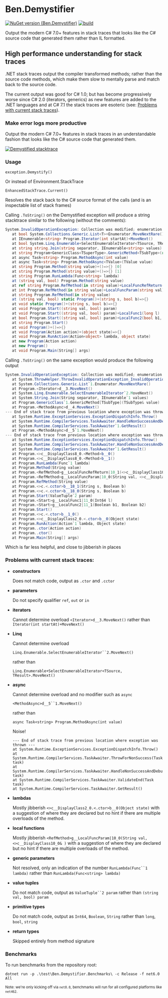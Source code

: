 # Ben.Demystifier
[![NuGet version (Ben.Demystifier)](https://img.shields.io/nuget/v/Ben.Demystifier.svg?style=flat-square)](https://www.nuget.org/packages/Ben.Demystifier/)
[![build](https://github.com/benaadams/Ben.Demystifier/workflows/Demystifier%20PR%20Build/badge.svg)](https://github.com/benaadams/Ben.Demystifier/actions)

Output the modern C# 7.0+ features in stack traces that looks like the C# source code that generated them rather than IL formatted.

## High performance understanding for stack traces 

.NET stack traces output the compiler transformed methods; rather than the source code methods, which make them slow to mentally parse and match back to the source code.

The current output was good for C# 1.0; but has become progressively worse since C# 2.0 (iterators, generics) as new features are added to the .NET languages and at C# 7.1 the stack traces are esoteric (see: [Problems with current stack traces](#problems-with-current-stack-traces)).

### Make error logs more productive

Output the modern C# 7.0+ features in stack traces in an understandable fashion that looks like the C# source code that generated them.

[![Demystified stacktrace](https://aoa.blob.core.windows.net/aspnet/stacktrace-demystified.png)](https://aoa.blob.core.windows.net/aspnet/stacktrace-demystified.png)

### Usage

```
exception.Demystify()
```
Or instead of Environment.StackTrace
```
EnhancedStackTrace.Current()
```
Resolves the stack back to the C# source format of the calls (and is an inspectable list of stack frames)

Calling `.ToString()` on the Demystified exception will produce a string stacktrace similar to the following (without the comments):

```csharp
System.InvalidOperationException: Collection was modified; enumeration operation may not execute.
   at bool System.Collections.Generic.List<T>+Enumerator.MoveNextRare()
   at IEnumerable<string> Program.Iterator(int startAt)+MoveNext()                       // Resolved enumerator
   at bool System.Linq.Enumerable+SelectEnumerableIterator<TSource, TResult>.MoveNext()  // Resolved enumerator
   at string string.Join(string separator, IEnumerable<string> values)                    
   at string Program+GenericClass<TSuperType>.GenericMethod<TSubType>(ref TSubType value) 
   at async Task<string> Program.MethodAsync(int value)                                  // Resolved async 
   at async Task<string> Program.MethodAsync<TValue>(TValue value)                       // Resolved async 
   at string Program.Method(string value)+()=>{} [0]                                     // lambda source + ordinal
   at string Program.Method(string value)+()=>{} [1]                                     // lambda source + ordinal 
   at string Program.RunLambda(Func<string> lambda)                                       
   at (string val, bool) Program.Method(string value)                                    // Tuple returning
   at ref string Program.RefMethod(in string value)+LocalFuncRefReturn()                 // ref return local func
   at int Program.RefMethod(in string value)+LocalFuncParam(string val)                  // local function
   at string Program.RefMethod(in string value)                                          // in param (readonly ref)    
   at (string val, bool) static Program()+(string s, bool b)=>{}                         // tuple return static lambda
   at void static Program()+(string s, bool b)=>{}                                       // void static lambda
   at void Program.Start((string val, bool) param)                                       // Resolved tuple param
   at void Program.Start((string val, bool) param)+LocalFunc1(long l)                    // void local function 
   at bool Program.Start((string val, bool) param)+LocalFunc2(bool b1, bool b2)          // bool return local function 
   at string Program.Start()                                                              
   at void Program()+()=>{}                                                              // ctor defined lambda  
   at void Program(Action action)+(object state)=>{}                                     // ctor defined lambda 
   at void Program.RunAction(Action<object> lambda, object state)                         
   at new Program(Action action)                                                         // constructor 
   at new Program()                                                                      // constructor 
   at void Program.Main(String[] args)                                                    
```

Calling `.ToString()` on the same exception would produce the following output

```csharp
System.InvalidOperationException: Collection was modified; enumeration operation may not execute.
   at System.ThrowHelper.ThrowInvalidOperationException_InvalidOperation_EnumFailedVersion() // ? low value
   at System.Collections.Generic.List`1.Enumerator.MoveNextRare()                         
   at Program.<Iterator>d__3.MoveNext()                                                   // which enumerator?
   at System.Linq.Enumerable.SelectEnumerableIterator`2.MoveNext()                        // which enumerator?
   at System.String.Join(String separator, IEnumerable`1 values)                          
   at Program.GenericClass`1.GenericMethod[TSubType](TSubType& value)                     
   at Program.<MethodAsync>d__4.MoveNext()                                                // which async overload?
--- End of stack trace from previous location where exception was thrown ---              // ? no value
   at System.Runtime.ExceptionServices.ExceptionDispatchInfo.Throw()                      // ? no value
   at System.Runtime.CompilerServices.TaskAwaiter.HandleNonSuccessAndDebuggerNotification(Task task) // ? no value
   at System.Runtime.CompilerServices.TaskAwaiter`1.GetResult()                           // ? no value
   at Program.<MethodAsync>d__5`1.MoveNext()                                              // which async overload?
--- End of stack trace from previous location where exception was thrown ---              // ? no value
   at System.Runtime.ExceptionServices.ExceptionDispatchInfo.Throw()                      // ? no value
   at System.Runtime.CompilerServices.TaskAwaiter.HandleNonSuccessAndDebuggerNotification(Task task) // ? no value
   at System.Runtime.CompilerServices.TaskAwaiter`1.GetResult()                           // ? no value
   at Program.<>c__DisplayClass8_0.<Method>b__0()                                         //  ¯\_(ツ)_/¯
   at Program.<>c__DisplayClass8_0.<Method>b__1()                                         //  ¯\_(ツ)_/¯
   at Program.RunLambda(Func`1 lambda) 
   at Program.Method(String value)
   at Program.<RefMethod>g__LocalFuncRefReturn|10_1(<>c__DisplayClass10_0& )              // local function
   at Program.<RefMethod>g__LocalFuncParam|10_0(String val, <>c__DisplayClass10_0& )      // local function
   at Program.RefMethod(String value)
   at Program.<>c.<.cctor>b__18_1(String s, Boolean b)                                    //  ¯\_(ツ)_/¯
   at Program.<>c.<.cctor>b__18_0(String s, Boolean b)                                    //  ¯\_(ツ)_/¯
   at Program.Start(ValueTuple`2 param)                                                   // Tuple param?
   at Program.<Start>g__LocalFunc1|11_0(Int64 l)                                          // local function
   at Program.<Start>g__LocalFunc2|11_1(Boolean b1, Boolean b2)                           // local function
   at Program.Start()
   at Program.<>c.<.ctor>b__1_0()                                                         //  ¯\_(ツ)_/¯
   at Program.<>c__DisplayClass2_0.<.ctor>b__0(Object state)                              //  ¯\_(ツ)_/¯
   at Program.RunAction(Action`1 lambda, Object state)
   at Program..ctor(Action action)                                                        // constructor
   at Program..ctor()                                                                     // constructor
   at Program.Main(String[] args)
```
Which is far less helpful, and close to jibberish in places


### Problems with current stack traces: 

* **constructors** 

   Does not match code, output as `.ctor` and `.cctor`
   
* **parameters** 

   Do not specify qualifier `ref`, `out` or `in`
   
* **iterators** 

   Cannot determine overload `<Iterator>d__3.MoveNext()` rather than `Iterator(int startAt)+MoveNext()`

* **Linq**

   Cannot determine overload 
   
   `Linq.Enumerable.SelectEnumerableIterator``2.MoveNext()` 
   
   rather than
   
   `Linq.Enumerable+SelectEnumerableIterator<TSource, TResult>.MoveNext()`

* **async**

   Cannot determine overload and no modifier such as `async` 
   
   `<MethodAsync>d__5``1.MoveNext()` 
   
   rather than
   
   `async Task<string> Program.MethodAsync(int value)`

   Noise!
   ```
   --- End of stack trace from previous location where exception was thrown ---
   at System.Runtime.ExceptionServices.ExceptionDispatchInfo.Throw() 
   at System.Runtime.CompilerServices.TaskAwaiter.ThrowForNonSuccess(Task task)
   at System.Runtime.CompilerServices.TaskAwaiter.HandleNonSuccessAndDebuggerNotification(Task task) 
   at System.Runtime.CompilerServices.TaskAwaiter.ValidateEnd(Task task) 
   at System.Runtime.CompilerServices.TaskAwaiter.GetResult() 
   ```

* **lambdas**

   Mostly jibberish `<>c__DisplayClass2_0.<.ctor>b__0(Object state)` with a suggestion of where they are declared but no hint if there are multiple overloads of the method.

* **local functions**

   Mostly jibberish `<RefMethod>g__LocalFuncParam|10_0(String val, <>c__DisplayClass10_0& )` with a suggestion of where they are declared but no hint if there are multiple overloads of the method.
   
* **generic parameters**

   Not resolved, only an indication of the number `RunLambda(Func``1 lambda)` rather than `RunLambda(Func<string> lambda)`

* **value tuples**

   Do not match code, output as `ValueTuple``2 param` rather than `(string val, bool) param`

* **primitive types**

   Do not match code, output as `Int64`, `Boolean`, `String` rather than `long`, `bool`, `string`

* **return types**

   Skipped entirely from method signature

### Benchmarks

To run benchmarks from the repository root:
```
dotnet run -p .\test\Ben.Demystifier.Benchmarks\ -c Release -f net6.0 All
```
<sub>Note: we're only kicking off via `net8.0`, benchmarks will run for all configured platforms like `net462`.</sub>
